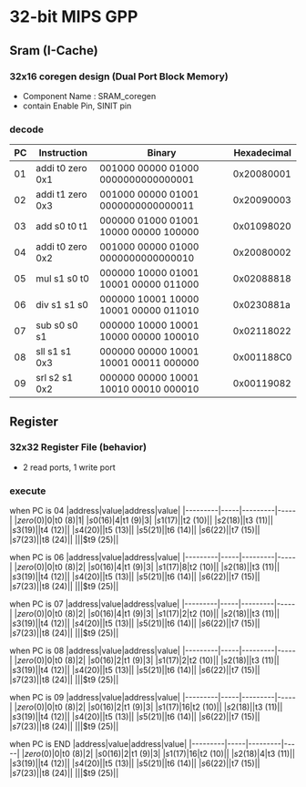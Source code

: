 # 32-bit MIPS GPP

## Sram (I-Cache)
### 32x16 coregen design (Dual Port Block Memory)
- Component Name : SRAM_coregen
- contain Enable Pin, SINIT pin

### decode
|PC|Instruction|Binary|Hexadecimal|
|--|----------------|-----------------------------------|----------|
|01|addi t0 zero 0x1|001000 00000 01000 0000000000000001|0x20080001|
|02|addi t1 zero 0x3|001000 00000 01001 0000000000000011|0x20090003|
|03|add s0 t0 t1|000000 01000 01001 10000 00000 100000|0x01098020|
|04|addi t0 zero 0x2|001000 00000 01000 0000000000000010|0x20080002|
|05|mul s1 s0 t0|000000 10000 01001 10001 00000 011000|0x02088818|
|06|div s1 s1 s0|000000 10001 10000 10001 00000 011010|0x0230881a|
|07|sub s0 s0 s1|000000 10000 10001 10000 00000 100010|0x02118022|
|08|sll s1 s1 0x3|000000 00000 10001 10001 00011 000000|0x001188C0|
|09|srl s2 s1 0x2|000000 00000 10001 10010 00010 000010|0x00119082|

## Register
### 32x32 Register File (behavior)
- 2 read ports, 1 write port

### execute
 when PC is 04
|address|value|address|value|
|---------|-----|---------|-----|
|$zero (0)|0|$t0 (8)|1|
|$s0 (16)|4|$t1 (9)|3|
|$s1 (17)||$t2 (10)||
|$s2 (18)||$t3 (11)||
|$s3 (19)||$t4 (12)||
|$s4 (20)||$t5 (13)||
|$s5 (21)||$t6 (14)||
|$s6 (22)||$t7 (15)||
|$s7 (23)||$t8 (24)||
|||$t9 (25)||

when PC is 06
|address|value|address|value|
|---------|-----|---------|-----|
|$zero (0)|0|$t0 (8)|2|
|$s0 (16)|4|$t1 (9)|3|
|$s1 (17)|8|$t2 (10)||
|$s2 (18)||$t3 (11)||
|$s3 (19)||$t4 (12)||
|$s4 (20)||$t5 (13)||
|$s5 (21)||$t6 (14)||
|$s6 (22)||$t7 (15)||
|$s7 (23)||$t8 (24)||
|||$t9 (25)||

when PC is 07
|address|value|address|value|
|---------|-----|---------|-----|
|$zero (0)|0|$t0 (8)|2|
|$s0 (16)|4|$t1 (9)|3|
|$s1 (17)|2|$t2 (10)||
|$s2 (18)||$t3 (11)||
|$s3 (19)||$t4 (12)||
|$s4 (20)||$t5 (13)||
|$s5 (21)||$t6 (14)||
|$s6 (22)||$t7 (15)||
|$s7 (23)||$t8 (24)||
|||$t9 (25)||

when PC is 08
|address|value|address|value|
|---------|-----|---------|-----|
|$zero (0)|0|$t0 (8)|2|
|$s0 (16)|2|$t1 (9)|3|
|$s1 (17)|2|$t2 (10)||
|$s2 (18)||$t3 (11)||
|$s3 (19)||$t4 (12)||
|$s4 (20)||$t5 (13)||
|$s5 (21)||$t6 (14)||
|$s6 (22)||$t7 (15)||
|$s7 (23)||$t8 (24)||
|||$t9 (25)||

when PC is 09
|address|value|address|value|
|---------|-----|---------|-----|
|$zero (0)|0|$t0 (8)|2|
|$s0 (16)|2|$t1 (9)|3|
|$s1 (17)|16|$t2 (10)||
|$s2 (18)||$t3 (11)||
|$s3 (19)||$t4 (12)||
|$s4 (20)||$t5 (13)||
|$s5 (21)||$t6 (14)||
|$s6 (22)||$t7 (15)||
|$s7 (23)||$t8 (24)||
|||$t9 (25)||

when PC is END
|address|value|address|value|
|---------|-----|---------|-----|
|$zero (0)|0|$t0 (8)|2|
|$s0 (16)|2|$t1 (9)|3|
|$s1 (17)|16|$t2 (10)||
|$s2 (18)|4|$t3 (11)||
|$s3 (19)||$t4 (12)||
|$s4 (20)||$t5 (13)||
|$s5 (21)||$t6 (14)||
|$s6 (22)||$t7 (15)||
|$s7 (23)||$t8 (24)||
|||$t9 (25)||